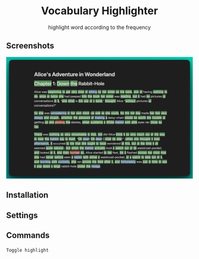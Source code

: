 <h1 align="center">Vocabulary Highlighter</h1>
<p align="center">highlight word according to the frequency</p>

## Screenshots

![Highlight](https://github.com/eatgrass/obsidian-vocab-highlighter/blob/ce70b061ae7732d0ccf93c06fb3b910d83453e29/assets/screenshot-1.png)


## Installation

## Settings

## Commands

`Toggle highlight`
